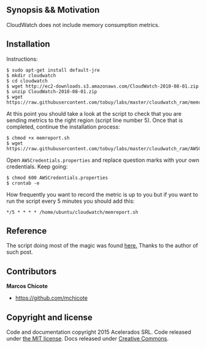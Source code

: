 ## Synopsis && Motivation

CloudWatch does not include memory consumption metrics.

## Installation

Instructions:

```
$ sudo apt-get install default-jre
$ mkdir cloudwatch
$ cd cloudwatch
$ wget http://ec2-downloads.s3.amazonaws.com/CloudWatch-2010-08-01.zip
$ unzip CloudWatch-2010-08-01.zip
$ wget https://raw.githubusercontent.com/tobuy/labs/master/cloudwatch_ram/memreport.sh
```

At this point you should take a look at the script to check that you are sending metrics to the right region (script line number 5).
Once that is completed, continue the installation process:


```
$ chmod +x memreport.sh
$ wget https://raw.githubusercontent.com/tobuy/labs/master/cloudwatch_ram/AWSCredentials.properties
```

Open `AWSCredentials.properties` and replace question marks with your own credentials. 
Keep going:

```
$ chmod 600 AWSCredentials.properties
$ crontab -e
```

How frequently you want to record the metric is up to you but if you want to run the script every 5 minutes you should add this:

```
*/5 * * * * /home/ubuntu/cloudwatch/memreport.sh
```

## Reference

The script doing most of the magic was found [here.](https://forums.aws.amazon.com/message.jspa?messageID=266893)
Thanks to the author of such post.

## Contributors

**Marcos Chicote**
- <https://github.com/mchicote>

## Copyright and license

Code and documentation copyright 2015 Acelerados SRL. Code released under [the MIT license](https://github.com/twbs/bootstrap/blob/master/LICENSE). Docs released under [Creative Commons](https://github.com/twbs/bootstrap/blob/master/docs/LICENSE).
